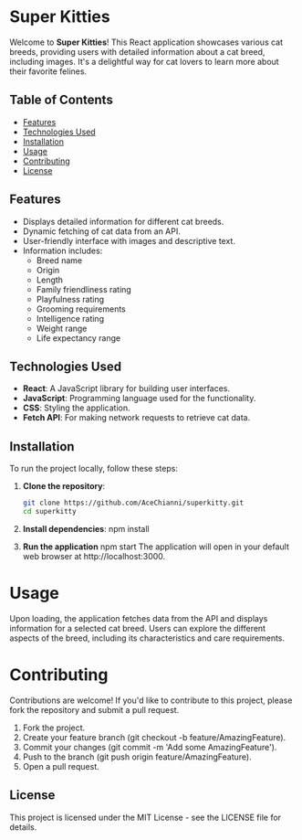 # Super Kitties

Welcome to **Super Kitties**! 
This React application showcases various cat breeds, providing users with detailed information about a cat breed, including images. It's a delightful way for cat lovers to learn more about their favorite felines.

## Table of Contents

- [Features](#features)
- [Technologies Used](#technologies-used)
- [Installation](#installation)
- [Usage](#usage)
- [Contributing](#contributing)
- [License](#license)

## Features

- Displays detailed information for different cat breeds.
- Dynamic fetching of cat data from an API.
- User-friendly interface with images and descriptive text.
- Information includes:
  - Breed name
  - Origin
  - Length
  - Family friendliness rating
  - Playfulness rating
  - Grooming requirements
  - Intelligence rating
  - Weight range
  - Life expectancy range

## Technologies Used

- **React**: A JavaScript library for building user interfaces.
- **JavaScript**: Programming language used for the functionality.
- **CSS**: Styling the application.
- **Fetch API**: For making network requests to retrieve cat data.

## Installation

To run the project locally, follow these steps:

1. **Clone the repository**:
   ```bash
   git clone https://github.com/AceChianni/superkitty.git
   cd superkitty

2. **Install dependencies**:
   npm install

3. **Run the application**
   npm start
The application will open in your default web browser at http://localhost:3000.

# Usage
Upon loading, the application fetches data from the API and displays information for a selected cat breed.
Users can explore the different aspects of the breed, including its characteristics and care requirements.

# Contributing
Contributions are welcome! If you'd like to contribute to this project, please fork the repository and submit a pull request.

1. Fork the project.
2. Create your feature branch (git checkout -b feature/AmazingFeature).
3. Commit your changes (git commit -m 'Add some AmazingFeature').
4. Push to the branch (git push origin feature/AmazingFeature).
5. Open a pull request.

## License
This project is licensed under the MIT License - see the LICENSE file for details.

   
